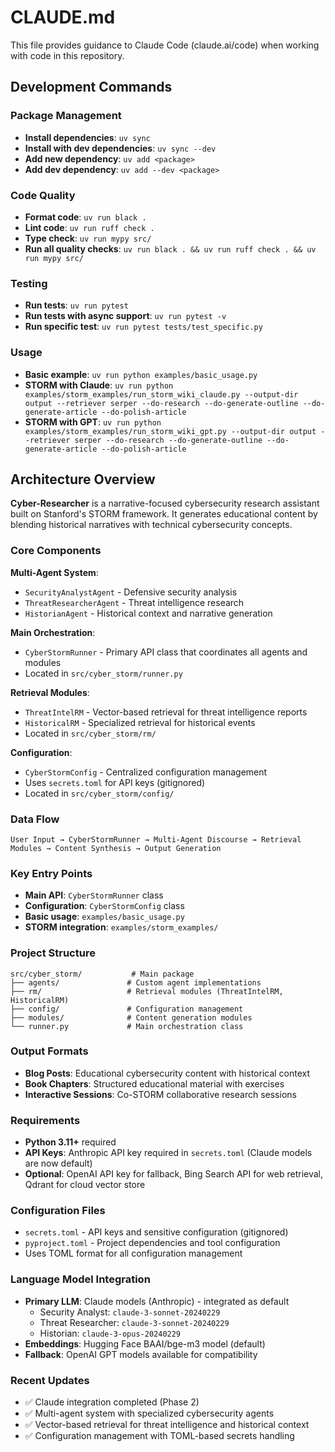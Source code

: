 # CLAUDE.md

This file provides guidance to Claude Code (claude.ai/code) when working with code in this repository.

## Development Commands

### Package Management
- **Install dependencies**: `uv sync`
- **Install with dev dependencies**: `uv sync --dev`
- **Add new dependency**: `uv add <package>`
- **Add dev dependency**: `uv add --dev <package>`

### Code Quality
- **Format code**: `uv run black .`
- **Lint code**: `uv run ruff check .`
- **Type check**: `uv run mypy src/`
- **Run all quality checks**: `uv run black . && uv run ruff check . && uv run mypy src/`

### Testing
- **Run tests**: `uv run pytest`
- **Run tests with async support**: `uv run pytest -v`
- **Run specific test**: `uv run pytest tests/test_specific.py`

### Usage
- **Basic example**: `uv run python examples/basic_usage.py`
- **STORM with Claude**: `uv run python examples/storm_examples/run_storm_wiki_claude.py --output-dir output --retriever serper --do-research --do-generate-outline --do-generate-article --do-polish-article`
- **STORM with GPT**: `uv run python examples/storm_examples/run_storm_wiki_gpt.py --output-dir output --retriever serper --do-research --do-generate-outline --do-generate-article --do-polish-article`

## Architecture Overview

**Cyber-Researcher** is a narrative-focused cybersecurity research assistant built on Stanford's STORM framework. It generates educational content by blending historical narratives with technical cybersecurity concepts.

### Core Components

**Multi-Agent System**:
- `SecurityAnalystAgent` - Defensive security analysis
- `ThreatResearcherAgent` - Threat intelligence research  
- `HistorianAgent` - Historical context and narrative generation

**Main Orchestration**:
- `CyberStormRunner` - Primary API class that coordinates all agents and modules
- Located in `src/cyber_storm/runner.py`

**Retrieval Modules**:
- `ThreatIntelRM` - Vector-based retrieval for threat intelligence reports
- `HistoricalRM` - Specialized retrieval for historical events
- Located in `src/cyber_storm/rm/`

**Configuration**:
- `CyberStormConfig` - Centralized configuration management
- Uses `secrets.toml` for API keys (gitignored)
- Located in `src/cyber_storm/config/`

### Data Flow
```
User Input → CyberStormRunner → Multi-Agent Discourse → Retrieval Modules → Content Synthesis → Output Generation
```

### Key Entry Points
- **Main API**: `CyberStormRunner` class
- **Configuration**: `CyberStormConfig` class  
- **Basic usage**: `examples/basic_usage.py`
- **STORM integration**: `examples/storm_examples/`

### Project Structure
```
src/cyber_storm/           # Main package
├── agents/               # Custom agent implementations
├── rm/                   # Retrieval modules (ThreatIntelRM, HistoricalRM)
├── config/               # Configuration management
├── modules/              # Content generation modules
└── runner.py             # Main orchestration class
```

### Output Formats
- **Blog Posts**: Educational cybersecurity content with historical context
- **Book Chapters**: Structured educational material with exercises
- **Interactive Sessions**: Co-STORM collaborative research sessions

### Requirements
- **Python 3.11+** required
- **API Keys**: Anthropic API key required in `secrets.toml` (Claude models are now default)
- **Optional**: OpenAI API key for fallback, Bing Search API for web retrieval, Qdrant for cloud vector store

### Configuration Files
- `secrets.toml` - API keys and sensitive configuration (gitignored)
- `pyproject.toml` - Project dependencies and tool configuration
- Uses TOML format for all configuration management

### Language Model Integration
- **Primary LLM**: Claude models (Anthropic) - integrated as default
  - Security Analyst: `claude-3-sonnet-20240229`
  - Threat Researcher: `claude-3-sonnet-20240229` 
  - Historian: `claude-3-opus-20240229`
- **Embeddings**: Hugging Face BAAI/bge-m3 model (default)
- **Fallback**: OpenAI GPT models available for compatibility

### Recent Updates
- ✅ Claude integration completed (Phase 2)
- ✅ Multi-agent system with specialized cybersecurity agents
- ✅ Vector-based retrieval for threat intelligence and historical context
- ✅ Configuration management with TOML-based secrets handling
